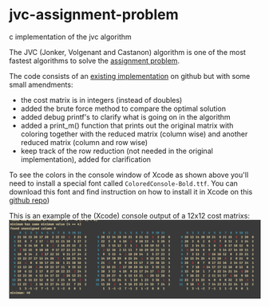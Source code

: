 # jvc-assignment-problem
c implementation of the jvc algorithm

The JVC (Jonker, Volgenant and Castanon) algorithm is one of the most fastest algorithms to solve the [assignment problem](https://en.wikipedia.org/wiki/Assignment_problem).

The code consists of an [existing implementation](https://github.com/AlexanderSobolev1990/lap/blob/master/src/lap/src/lap_jvc_dense.cpp#L54) on github but with some small amendments:

* the cost matrix is in integers (instead of doubles)
* added the brute force method to compare the optimal solution
* added debug printf's to clarify what is going on in the algorithm
* added a print_m() function that prints out the original matrix with coloring together with the reduced matrix (column wise) and another reduced matrix (column and row wise)
* keep track of the row reduction (not needed in the original implementation), added for clarification

To see the colors in the console window of Xcode as shown above you'll need to install a special font called `ColoredConsole-Bold.ttf`. You can download this font and find instruction on how to install it in Xcode on this [github repo](https://github.com/jjrscott/ColoredConsole))

This is an example of the (Xcode) console output of a 12x12 cost matrixs:
![](assets/screenshot.jpg)
